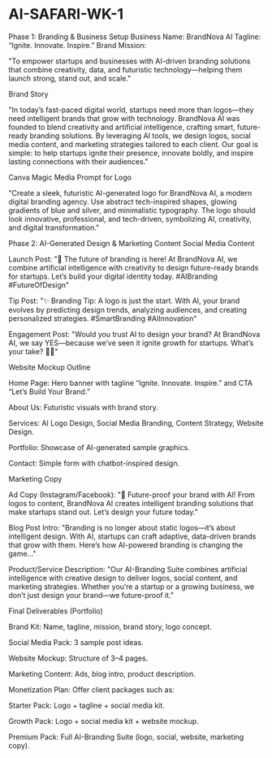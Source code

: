 # AI-SAFARI-WK-1
Phase 1: Branding & Business Setup
Business Name: BrandNova AI
Tagline: “Ignite. Innovate. Inspire.”
Brand Mission:

"To empower startups and businesses with AI-driven branding solutions that combine creativity, data, and futuristic technology—helping them launch strong, stand out, and scale."

Brand Story

"In today’s fast-paced digital world, startups need more than logos—they need intelligent brands that grow with technology. BrandNova AI was founded to blend creativity and artificial intelligence, crafting smart, future-ready branding solutions. By leveraging AI tools, we design logos, social media content, and marketing strategies tailored to each client. Our goal is simple: to help startups ignite their presence, innovate boldly, and inspire lasting connections with their audiences."

Canva Magic Media Prompt for Logo

"Create a sleek, futuristic AI-generated logo for BrandNova AI, a modern digital branding agency. Use abstract tech-inspired shapes, glowing gradients of blue and silver, and minimalistic typography. The logo should look innovative, professional, and tech-driven, symbolizing AI, creativity, and digital transformation."

Phase 2: AI-Generated Design & Marketing Content
Social Media Content

Launch Post:
"🚀 The future of branding is here! At BrandNova AI, we combine artificial intelligence with creativity to design future-ready brands for startups. Let’s build your digital identity today. #AIBranding #FutureOfDesign"

Tip Post:
"✨ Branding Tip: A logo is just the start. With AI, your brand evolves by predicting design trends, analyzing audiences, and creating personalized strategies. #SmartBranding #AIInnovation"

Engagement Post:
"Would you trust AI to design your brand? At BrandNova AI, we say YES—because we’ve seen it ignite growth for startups. What’s your take? 🤖🔥"

Website Mockup Outline

Home Page: Hero banner with tagline “Ignite. Innovate. Inspire.” and CTA “Let’s Build Your Brand.”

About Us: Futuristic visuals with brand story.

Services: AI Logo Design, Social Media Branding, Content Strategy, Website Design.

Portfolio: Showcase of AI-generated sample graphics.

Contact: Simple form with chatbot-inspired design.

Marketing Copy

Ad Copy (Instagram/Facebook):
"🚀 Future-proof your brand with AI! From logos to content, BrandNova AI creates intelligent branding solutions that make startups stand out. Let’s design your future today."

Blog Post Intro:
"Branding is no longer about static logos—it’s about intelligent design. With AI, startups can craft adaptive, data-driven brands that grow with them. Here’s how AI-powered branding is changing the game..."

Product/Service Description:
"Our AI-Branding Suite combines artificial intelligence with creative design to deliver logos, social content, and marketing strategies. Whether you’re a startup or a growing business, we don’t just design your brand—we future-proof it."

Final Deliverables (Portfolio)

Brand Kit: Name, tagline, mission, brand story, logo concept.

Social Media Pack: 3 sample post ideas.

Website Mockup: Structure of 3–4 pages.

Marketing Content: Ads, blog intro, product description.

Monetization Plan: Offer client packages such as:

Starter Pack: Logo + tagline + social media kit.

Growth Pack: Logo + social media kit + website mockup.

Premium Pack: Full AI-Branding Suite (logo, social, website, marketing copy).
